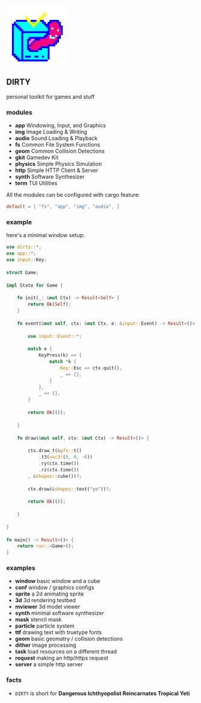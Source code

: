 ![icon](icon.png)

## DIRTY
personal toolkit for games and stuff

### modules
- **app** Windowing, Input, and Graphics
- **img** Image Loading & Writing
- **audio** Sound Loading & Playback
- **fs** Common File System Functions
- **geom** Common Collision Detections
- **gkit** Gamedev Kit
- **physics** Simple Physics Simulation
- **http** Simple HTTP Client & Server
- **synth** Software Synthesizer
- **term** TUI Utilities

All the modules can be configured with cargo feature:

```toml
default = [ "fs", "app", "img", "audio", ]
```

### example
here's a minimal window setup:

```rust
use dirty::*;
use app::*;
use input::Key;

struct Game;

impl State for Game {

	fn init(_: &mut Ctx) -> Result<Self> {
		return Ok(Self);
	}

	fn event(&mut self, ctx: &mut Ctx, e: &input::Event) -> Result<()> {

		use input::Event::*;

		match e {
			KeyPress(k) => {
				match *k {
					Key::Esc => ctx.quit(),
					_ => {},
				}
			},
			_ => {},
		}

		return Ok(());

	}

	fn draw(&mut self, ctx: &mut Ctx) -> Result<()> {

		ctx.draw_t(&gfx::t()
			.t3(vec3!(0, 0, -6))
			.ry(ctx.time())
			.rz(ctx.time())
		, &shapes::cube())?;

		ctx.draw(&shapes::text("yo"))?;

		return Ok(());

	}

}

fn main() -> Result<()> {
	return run::<Game>();
}

```

### examples

- **window** basic window and a cube
- **conf** window / graphics configs
- **sprite** a 2d animating sprite
- **3d** 3d rendering testbed
- **mviewer** 3d model viewer
- **synth** minimal software synthesizer
- **mask** stencil mask
- **particle** particle system
- **ttf** drawing text with truetype fonts
- **geom** basic geomatry / collision detections
- **dither** image processing
- **task** load resources on a different thread
- **request** making an http/https request
- **server** a simple http server

### facts
- `DIRTY` is short for **Dangerous Ichthyopolist Reincarnates Tropical Yeti**

